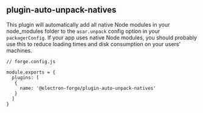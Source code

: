 ## plugin-auto-unpack-natives

This plugin will automatically add all native Node modules in your node_modules folder to the `asar.unpack` config option in your `packagerConfig`. If your app uses native Node modules, you should probably use this to reduce loading times and disk consumption on your users' machines.

```
// forge.config.js

module.exports = {
  plugins: [
   {
     name: '@electron-forge/plugin-auto-unpack-natives'
   }
  ]
}
```